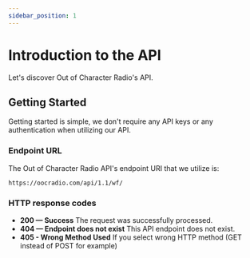 ```yaml
---
sidebar_position: 1
---
```


# Introduction to the API
Let's discover Out of Character Radio's API.

## Getting Started
Getting started is simple, we don't require any API keys or any authentication when utilizing our API.

### Endpoint URL
The Out of Character Radio API's endpoint URI that we utilize is:
```
https://oocradio.com/api/1.1/wf/
```

### HTTP response codes
- **200 — Success** The request was successfully processed.
- **404 — Endpoint does not exist** This API endpoint does not exist.
- **405 - Wrong Method Used** If you select wrong HTTP method (GET instead of POST for example)